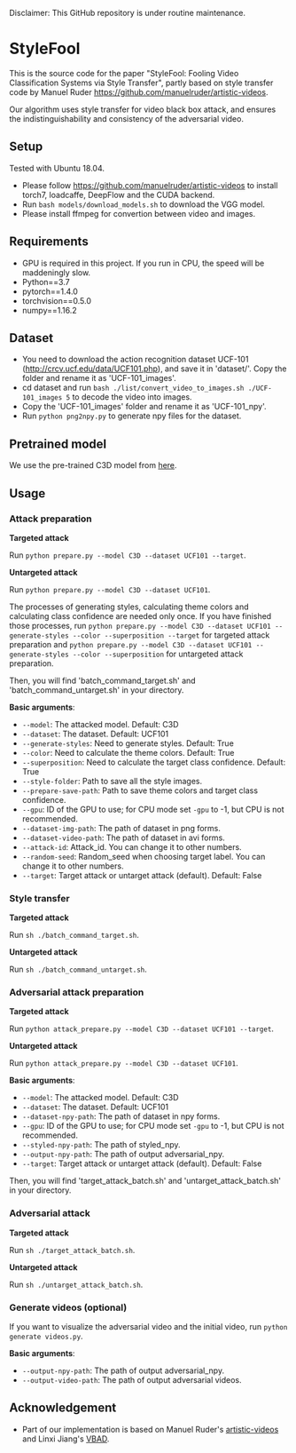 
Disclaimer: This GitHub repository is under routine maintenance.


# StyleFool

This is the source code for the paper "StyleFool: Fooling Video Classification Systems via Style Transfer", partly based on style transfer code by Manuel Ruder https://github.com/manuelruder/artistic-videos.

Our algorithm uses style transfer for video black box attack, and ensures the indistinguishability and consistency of the adversarial video.


## Setup

Tested with Ubuntu 18.04.

* Please follow https://github.com/manuelruder/artistic-videos to install torch7, loadcaffe, DeepFlow and the CUDA backend.
* Run `bash models/download_models.sh` to download the VGG model.
* Please install ffmpeg for convertion between video and images.


## Requirements

- GPU is required in this project. If you run in CPU, the speed will be maddeningly slow.
- Python==3.7
- pytorch==1.4.0
- torchvision==0.5.0
- numpy==1.16.2


## Dataset

* You need to download the action recognition dataset UCF-101 (http://crcv.ucf.edu/data/UCF101.php), and save it in 'dataset/'. Copy the folder and rename it as 'UCF-101_images'.
* cd dataset and run `bash ./list/convert_video_to_images.sh ./UCF-101_images 5` to decode the video into images.
* Copy the 'UCF-101_images' folder and rename it as 'UCF-101_npy'.
* Run `python png2npy.py` to generate npy files for the dataset.


## Pretrained model
We use the pre-trained C3D model from [here](https://1drv.ms/u/s!Aj2hSJitqRWpeT96f1QG1UbKVhA).


## Usage

### Attack preparation

**Targeted attack**

Run `python prepare.py --model C3D --dataset UCF101 --target`.

**Untargeted attack**

Run `python prepare.py --model C3D --dataset UCF101`.

The processes of generating styles, calculating theme colors and calculating class confidence are needed only once. If you have finished those processes, run `python prepare.py --model C3D --dataset UCF101 --generate-styles --color --superposition --target` for targeted attack preparation and `python prepare.py --model C3D --dataset UCF101 --generate-styles --color --superposition` for untargeted attack preparation.

Then, you will find 'batch_command_target.sh' and 'batch_command_untarget.sh' in your directory.

**Basic arguments**:
* `--model`: The attacked model. Default: C3D
* `--dataset`: The dataset. Default: UCF101
* `--generate-styles`: Need to generate styles. Default: True
* `--color`: Need to calculate the theme colors. Default: True
* `--superposition`: Need to calculate the target class confidence. Default: True
* `--style-folder`: Path to save all the style images.
* `--prepare-save-path`: Path to save theme colors and target class confidence.
* `--gpu`: ID of the GPU to use; for CPU mode set `-gpu` to -1, but CPU is not recommended.
* `--dataset-img-path`: The path of dataset in png forms.
* `--dataset-video-path`: The path of dataset in avi forms. 
* `--attack-id`: Attack_id. You can change it to other numbers.
* `--random-seed`: Random_seed when choosing target label. You can change it to other numbers.
* `--target`: Target attack or untarget attack (default). Default: False


### Style transfer

**Targeted attack**

Run `sh ./batch_command_target.sh`.

**Untargeted attack**

Run `sh ./batch_command_untarget.sh`.

### Adversarial attack preparation

**Targeted attack**

Run `python attack_prepare.py --model C3D --dataset UCF101 --target`.

**Untargeted attack**

Run `python attack_prepare.py --model C3D --dataset UCF101`.

**Basic arguments**:
* `--model`: The attacked model. Default: C3D
* `--dataset`: The dataset. Default: UCF101
* `--dataset-npy-path`: The path of dataset in npy forms.
* `--gpu`: ID of the GPU to use; for CPU mode set `-gpu` to -1, but CPU is not recommended.
* `--styled-npy-path`: The path of styled_npy.
* `--output-npy-path`: The path of output adversarial_npy.
* `--target`: Target attack or untarget attack (default). Default: False

Then, you will find 'target_attack_batch.sh' and 'untarget_attack_batch.sh' in your directory.

### Adversarial attack

**Targeted attack**

Run `sh ./target_attack_batch.sh`.

**Untargeted attack**

Run `sh ./untarget_attack_batch.sh`.

### Generate videos (optional)

If you want to visualize the adversarial video and the initial video, run `python generate videos.py`. 

**Basic arguments**:
* `--output-npy-path`: The path of output adversarial_npy.
* `--output-video-path`: The path of output adversarial videos.


## Acknowledgement
* Part of our implementation is based on Manuel Ruder's [artistic-videos](https://github.com/manuelruder/artistic-videos) and Linxi Jiang's [VBAD](https://github.com/Jack-lx-jiang/VBAD).
